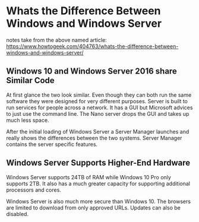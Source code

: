 # Whats the Difference Between Windows and Windows Server

notes take from the above named article: <https://www.howtogeek.com/404763/whats-the-difference-between-windows-and-windows-server/>

## Windows 10 and Windows Server 2016 share Similar Code

At first glance the two look similar. Even though they can both run the same software they were designed for very different purposes. Server is built to run services for people across a network.  It has a GUI but Microsoft advices to just use the command line. The Nano server drops the GUI and takes up much less space.

After the initial loading of Windows Server a Server Manager launches and really shows the differences between the two systems. Server Manager contains the server specific features.

## Windows Server Supports Higher-End Hardware

Windows Server supports 24TB of RAM while Windows 10 Pro only supports 2TB.  It also has a much greater capacity for supporting additional processors and cores.

Windows Server is also much more secure than Windows 10.  The browsers are limited to download from only approved URLs.  Updates can also be disabled.
